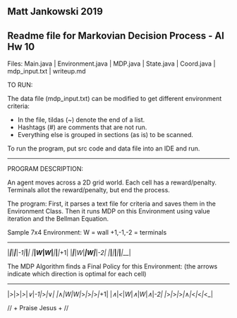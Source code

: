 Matt Jankowski 2019
-------------------------------------------------------------
Readme file for Markovian Decision Process - AI Hw 10
-------------------------------------------------------------
Files: Main.java | Environment.java | MDP.java | State.java | Coord.java | mdp_input.txt | writeup.md

TO RUN: 

The data file (mdp_input.txt) can be modified to get different environment criteria:
 * In the file, tildas (~) denote the end of a list. 
 * Hashtags (#) are comments that are not run.
 * Everything else is grouped in sections (as is) to be scanned.
 
To run the program, put src code and data file into an IDE and run.

--------------------------------------------------------------
 
PROGRAM DESCRIPTION:

An agent moves across a 2D grid world. Each cell has a reward/penalty. Terminals allot the reward/penalty, but end the process.

The program:
First, it parses a text file for criteria and saves them in the Environment Class.
Then it runs MDP on this Environment using value iteration and the Bellman Equation.

Sample 7x4 Environment:
W = wall    +1,-1,-2 = terminals
 ___________________________
|___|___|___|___|_-1|___|___|
|___|_W_|_W_|___|___|___|_+1|
|___|___|_W_|___|_W_|___|_-2|
|___|___|___|___|___|___|___|

The MDP Algorithm finds a Final Policy for this Environment:
(the arrows indicate which direction is optimal for each cell)
 ____________________________
|_>_|_>_|_>_|_∨_|_-1|_>_|_∨_|
|_∧_|_W_|_W_|_>_|_>_|_>_|_+1|
|_∧_|_<_|_W_|_∧_|_W_|_∧_|_-2|
|_>_|_>_|_>_|_∧_|_<_|_<_|_<_|

// + Praise Jesus + //